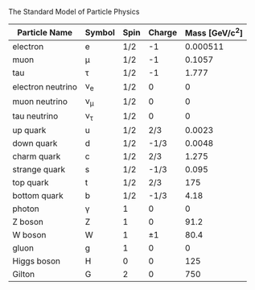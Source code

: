 The Standard Model of Particle Physics

| Particle Name | Symbol | Spin | Charge | Mass [GeV/c<sup>2</sup>] |
| ------------- | ------ | ---- | ------ | ------------------------ |
| electron      | e      | 1/2  | -1     | 0.000511                 |
| muon          | μ      | 1/2  | -1     | 0.1057                   |
| tau           | τ      | 1/2  | -1     | 1.777                    |
| electron neutrino | ν<sub>e</sub> | 1/2 | 0 | 0                   |
| muon neutrino     | ν<sub>μ</sub> | 1/2 | 0 | 0                   |
| tau neutrino      | ν<sub>τ</sub> | 1/2 | 0 | 0                   |
| up quark      | u      | 1/2  | 2/3     | 0.0023                  |
| down quark    | d      | 1/2  | -1/3    | 0.0048                  |
| charm quark   | c      | 1/2  | 2/3     | 1.275                   |
| strange quark | s      | 1/2  | -1/3    | 0.095                   |
| top quark     | t      | 1/2  | 2/3     | 175                     |
| bottom quark  | b      | 1/2  | -1/3    | 4.18                    |
| photon        | γ      | 1    | 0       | 0                       |
| Z boson       | Z      | 1    | 0       | 91.2                    |
| W boson       | W      | 1    | ±1      | 80.4                    |
| gluon         | g      | 1    | 0       | 0                       |
| Higgs boson   | H      | 0    | 0       | 125                     |
| Gilton        | G      | 2    | 0       | 750                     |
